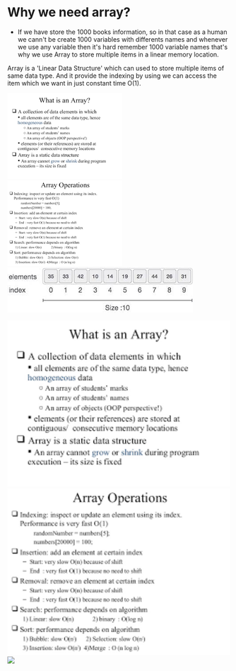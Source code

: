# Why we need array?
 - If we have store the 1000 books information, so in that case as a human  we cann't be create 1000 variables with differents names and whenever we use any variable
    then it's hard remember 1000 variable names that's why we use Array to store multiple items in a linear memory location.
    
Array is a 'Linear Data Structure' which can used to store multiple items of same data type.
And it provide the indexing by using we can access the item which we want in just constant time  O(1).



![demo1](https://github.com/manishhedau/Data-Structure-Algorithm/blob/main/1.%20Array/Array_1.png)
![demo2](https://github.com/manishhedau/Data-Structure-Algorithm/blob/main/1.%20Array/Array_2.png)
![demo3](https://github.com/manishhedau/Data-Structure-Algorithm/blob/main/1.%20Array/Array_3.jpg)


<img src="https://github.com/manishhedau/Data-Structure-Algorithm/blob/main/1.%20Array/Array_1.png" width="800px" height="auto">

<img src="https://github.com/manishhedau/Data-Structure-Algorithm/blob/main/1.%20Array/Array_2.png" width="800px" height="auto">

<img src="https://github.com/manishhedau/Data-Structure-Algorithm/blob/main/1.%20Array/Array_3.png" width="800px" height="auto">
